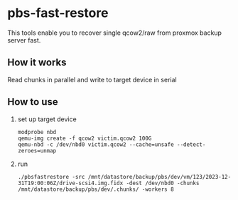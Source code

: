 # pbs-fast-restore

This tools enable you to recover single qcow2/raw from proxmox backup server fast.

## How it works

Read chunks in parallel and write to target device in serial

## How to use

1. set up target device
   ```
   modprobe nbd
   qemu-img create -f qcow2 victim.qcow2 100G
   qemu-nbd -c /dev/nbd0 victim.qcow2 --cache=unsafe --detect-zeroes=unmap
   ```

2. run
   ```
   ./pbsfastrestore -src /mnt/datastore/backup/pbs/dev/vm/123/2023-12-31T19:00:06Z/drive-scsi4.img.fidx -dest /dev/nbd0 -chunks /mnt/datastore/backup/pbs/dev/.chunks/ -workers 8
   ```
